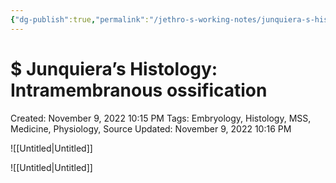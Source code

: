 ```yaml
---
{"dg-publish":true,"permalink":"/jethro-s-working-notes/junquiera-s-histology-intramembranous-ossificati/","dgPassFrontmatter":true}
---
```



# $ Junquiera’s Histology: Intramembranous ossification

Created: November 9, 2022 10:15 PM
Tags: Embryology, Histology, MSS, Medicine, Physiology, Source
Updated: November 9, 2022 10:16 PM

![[Untitled\|Untitled]]

![[Untitled\|Untitled]]